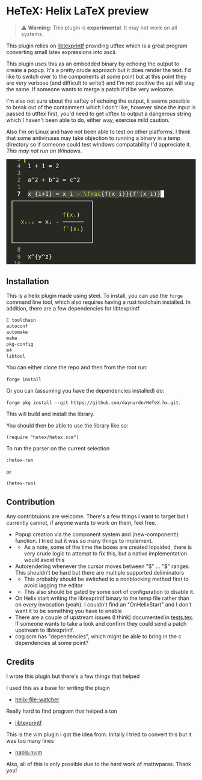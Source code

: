 # HeTeX: Helix LaTeX preview

> ⚠️ **Warning**: This plugin is **experimental**. It may not work on all systems.

This plugin relies on [libtexprintf](https://github.com/bartp5/libtexprintf/) providing utftex which is a great program converting small latex expressions into ascii.

This plugin uses this as an embedded binary by echoing the output to create a popup. It's a pretty crude approach but it does render the text. I'd like to switch over to the components at some point but at this point they are very verbose (and difficult to write!) and I'm not positive the api will stay the same. If someone wants to merge a patch it'd be very welcome.

I'm also not sure about the saftey of echoing the output, it seems possible to break out of the containment which I don't like, however since the input is passed to utftex first, you'd need to get utftex to output a dangerous string which I haven't been able to do, either way, exercise mild caution.

Also I'm on Linux and have not been able to test on other platforms. I think that some antiviruses may take objection to running a binary in a temp directory so if someone could test windows compatability I'd appreciate it. *This may not run on Windows*.

![image the plugin](media/image.png)

## Installation

This is a helix plugin made using steel. To install, you can use the `forge` command line tool,
which also requires having a rust toolchain installed. In addition, there are a few dependencies for libtexprintf 

```
C toolchain
autoconf
automake
make
pkg-config
m4
libtool
```

You can either clone the repo and then from the root run:

`forge install`

Or you can (assuming you have the dependencies installed) do:

`forge pkg install --git https://github.com/daynardn/HeTeX.hx.git`.


This will build and install the library.

You should then be able to use the library like so:

```steel
(require "hetex/hetex.scm")
```

To run the parser on the current selection

```txt
:hetex-run
```

or

```scheme
(hetex-run)
```

## Contribution

Any contribtuions are welcome. There's a few things I want to target but I currently cannot, if anyone wants to work on them, feel free.
* Popup creation via the component system and (new-component!) function. I tried but it was so many things to implement.
* * As a note, some of the time the boxes are created lopsided, there is very crude logic to attempt to fix this, but a native implementation would avoid this
* Autorendering whenever the cursor moves between "\$" ... "\$" ranges. This shouldn't be hard but there are multiple supported deliminators 
* * This probably should be switched to a nonblocking method first to avoid lagging the editor
* * This also should be gated by some sort of configuration to disable it.  
* On Helix start writing the libtexprintf binary to the temp file rather than on every invocation (yeah). I couldn't find an "OnHelixStart" and I don't want it to be something you have to enable
* There are a couple of upstream issues (I think) documented in [tests.tex](tests.tex). If someone wants to take a look and confirm they could send a patch upstream to libtexprintf. 
* cog.scm has "dependencies", which might be able to bring in the c dependencies at some point?

## Credits

I wrote this plugin but there's a few things that helped

I used this as a base for writing the plugin
* [helix-file-watcher](https://github.com/mattwparas/helix-file-watcher)

Really hard to find program that helped a ton
* [libtexprintf](https://github.com/bartp5/libtexprintf/)

This is the vim plugin I got the idea from. Initally I tried to convert this but it was too many lines
* [nabla.nvim](https://github.com/jbyuki/nabla.nvim) 

Also, all of this is only possible due to the hard work of mattwparas. Thank you!
